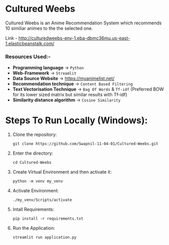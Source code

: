 # Cultured Weebs
 
Cultured Weebs is an Anime Recommendation System which recommends 10 similiar animes to the the selected one.

Link - http://culturedweebs-env-1.eba-dbmc36mu.us-east-1.elasticbeanstalk.com/



### Resources Used:-
- **Programming language** -> `Python`
- **Web-Framework** -> `Streamlit`
- **Data Source Website** -> https://myanimelist.net/
- **Recommendation technique** -> `Content Based Filtering`
- **Text Vectorisation Technique** -> `Bag Of Words` & `Tf-idf` (Preferred BOW for its lower sized matrix but similar results with Tf-idf)
- **Similarity distance algorithm** -> `Cosine Similarity` 



# Steps To Run Locally (Windows):
1. Clone the repository: 
   ```
   git clone https://github.com/Swapnil-11-04-01/Cultured-Weebs.git
   ```
2. Enter the directory:
   ```
   cd Cultured-Weebs
   ```
3. Create Virtual Environment and then activate it:
   ```
   python -m venv my_venv
   ```
4. Activate Environment:
   ```
   ./my_venv/Scripts/activate
   ```
5. Intall Requirements:
   ```
   pip install -r requirements.txt
   ```
6. Run the Application:
   ```
   streamlit run application.py
   ```
